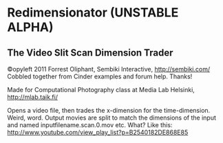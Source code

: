 # Redimensionator (UNSTABLE ALPHA)
## The Video Slit Scan Dimension Trader

&copy;opyleft 2011 
Forrest Oliphant, Sembiki Interactive, http://sembiki.com/
Cobbled together from Cinder examples and forum help. Thanks!

Made for Computational Photography class at Media Lab Helsinki, http://mlab.taik.fi/

Opens a video file, then trades the x-dimension for the time-dimension. Weird, word.
Output movies are split to match the dimensions of the input and named inputfilename.scan.0.mov etc.
What? Like this: http://www.youtube.com/view_play_list?p=B2540182DE868E85
